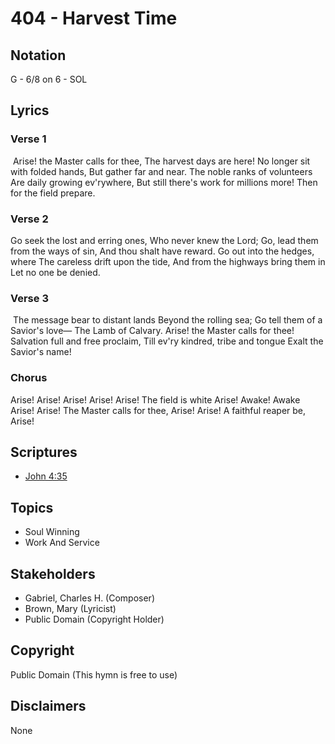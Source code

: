 # 404 - Harvest Time

## Notation

G - 6/8 on 6 - SOL

## Lyrics

### Verse 1

 Arise! the Master calls for thee, The harvest days are here! No longer sit with folded hands, But gather far and near. The noble ranks of volunteers Are daily growing ev'rywhere, But still there's work for millions more! Then for the field prepare.

### Verse 2

Go seek the lost and erring ones, Who never knew the Lord; Go, lead them from the ways of sin, And thou shalt have reward. Go out into the hedges, where The careless drift upon the tide, And from the highways bring them in Let no one be denied.

### Verse 3

 The message bear to distant lands Beyond the rolling sea; Go tell them of a Savior's love— The Lamb of Calvary. Arise! the Master calls for thee! Salvation full and free proclaim, Till ev'ry kindred, tribe and tongue Exalt the Savior's name!

### Chorus

Arise! Arise! Arise! Arise! Arise! The field is white Arise! Awake! Awake Arise! Arise! The Master calls for thee, Arise! Arise! A faithful reaper be, Arise!


## Scriptures

- [John 4:35](https://www.biblegateway.com/passage/?search=John%204%3A35)

## Topics

- Soul Winning
- Work And Service

## Stakeholders

- Gabriel, Charles H. (Composer)
- Brown, Mary (Lyricist)
- Public Domain (Copyright Holder)

## Copyright

Public Domain
(This hymn is free to use)

## Disclaimers

None

